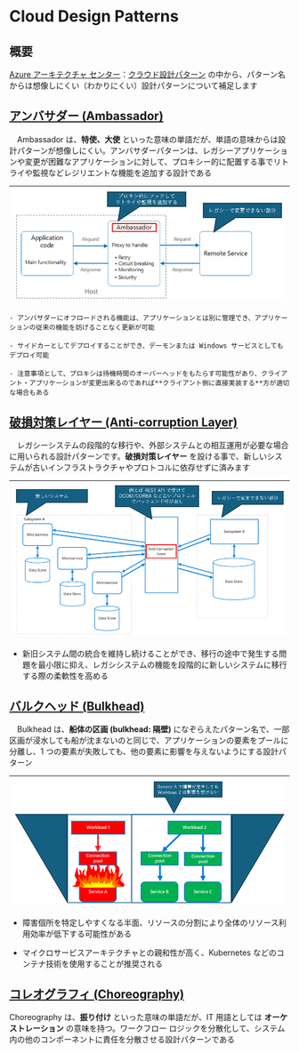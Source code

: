 # Cloud Design Patterns

## 概要
[Azure アーキテクチャ センター](https://learn.microsoft.com/ja-jp/azure/architecture/)：[クラウド設計パターン](https://learn.microsoft.com/ja-jp/azure/architecture/patterns/#catalog-of-patterns) の中から、パターン名からは想像しにくい（わかりにくい）設計パターンについて補足します

## [アンバサダー (Ambassador)](https://learn.microsoft.com/ja-jp/azure/architecture/patterns/ambassador)
　Ambassador は、**特使、大使** といった意味の単語だが、単語の意味からは設計パターンが想像しにくい。アンバサダーパターンは、レガシーアプリケーションや変更が困難なアプリケーションに対して、プロキシー的に配置する事でリトライや監視などレジリエントな機能を追加する設計である

| ![Ambassador](images/ambassador.png) |
| ----- |

```
- アンバサダーにオフロードされる機能は、アプリケーションとは別に管理でき、アプリケーションの従来の機能を妨げることなく更新が可能

- サイドカーとしてデプロイすることができ、デーモンまたは Windows サービスとしてもデプロイ可能

- 注意事項として、プロキシは待機時間のオーバーヘッドをもたらす可能性があり、クライアント・アプリケーションが変更出来るのであれば**クライアント側に直接実装する**方が適切な場合もある
```

## [破損対策レイヤー (Anti-corruption Layer)](https://learn.microsoft.com/ja-jp/azure/architecture/patterns/anti-corruption-layer)
　レガシーシステムの段階的な移行や、外部システムとの相互運用が必要な場合に用いられる設計パターンです。**破損対策レイヤー** を設ける事で、新しいシステムが古いインフラストラクチャやプロトコルに依存せずに済みます

| ![Anti-corruption Layer](images/anti-corruption-layer.png) |
| ----- |

- 新旧システム間の統合を維持し続けることができ、移行の途中で発生する問題を最小限に抑え、レガシシステムの機能を段階的に新しいシステムに移行する際の柔軟性を高める

## [バルクヘッド (Bulkhead)](https://learn.microsoft.com/ja-jp/azure/architecture/patterns/bulkhead)
　Bulkhead は、**船体の区画 (bulkhead: 隔壁)** になぞらえたパターン名で、一部区画が浸水しても船が沈まないのと同じで、アプリケーションの要素をプールに分離し、1 つの要素が失敗しても、他の要素に影響を与えないようにする設計パターン

| ![Bulkhead](images/bulkhead.png) |
| ----- |

- 障害個所を特定しやすくなる半面、リソースの分割により全体のリソース利用効率が低下する可能性がある

- マイクロサービスアーキテクチャとの親和性が高く、Kubernetes などのコンテナ技術を使用することが推奨される

## [コレオグラフィ (Choreography)](https://learn.microsoft.com/ja-jp/azure/architecture/patterns/choreography)
Choreography は、**振り付け** といった意味の単語だが、IT 用語としては **オーケストレーション** の意味を持つ。ワークフロー ロジックを分散化して、システム内の他のコンポーネントに責任を分散させる設計パターンである